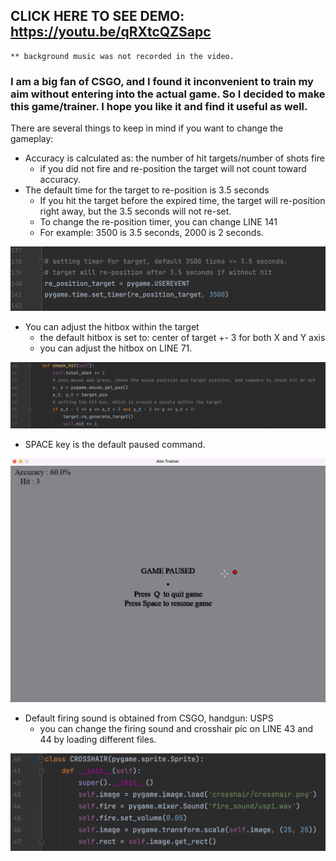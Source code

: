 ## CLICK HERE TO SEE DEMO: https://youtu.be/qRXtcQZSapc
    ** background music was not recorded in the video. 
    
### I am a big fan of CSGO, and I found it inconvenient to train my aim without entering into the actual game. So I decided to make this game/trainer. I hope you like it and find it useful as well.

There are several things to keep in mind if you want to change the gameplay: 
<br />
 * Accuracy is calculated as: the number of hit targets/number of shots fire
    - if you did not fire and re-position the target will not count toward accuracy.
 * The default time for the target to re-position is 3.5 seconds
    - If you hit the target before the expired time, the target will re-position right away, but the 3.5 seconds will not re-set.
    - To change the re-position timer, you can change LINE 141
    - For example: 3500 is 3.5 seconds, 2000 is 2 seconds.
<img src="screen_shots/screenshot_4.png" width="600">

 * You can adjust the hitbox within the target
    - the default hitbox is set to: center of target +- 3 for both X and Y axis
    - you can adjust the hitbox on LINE 71.
<img src="screen_shots/screenshot_2.png" width="600">

 * SPACE key is the default paused command.
<img src="screen_shots/screenshot_1.png" width="600">

 * Default firing sound is obtained from CSGO, handgun: USPS
   - you can change the firing sound and crosshair pic on LINE 43 and 44 by loading different files.
<img src="screen_shots/screenshot_3.png" width="600">
